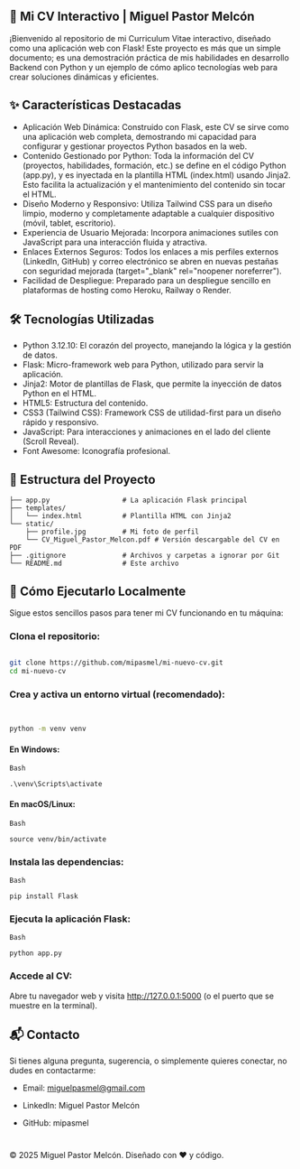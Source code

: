 
## 🚀  Mi CV Interactivo | Miguel Pastor Melcón


¡Bienvenido al repositorio de mi Curriculum Vitae interactivo, diseñado como una aplicación web con Flask! Este proyecto es más que un simple documento; es una demostración práctica de mis habilidades en desarrollo Backend con Python y un ejemplo de cómo aplico tecnologías web para crear soluciones dinámicas y eficientes.


## ✨ Características Destacadas

 - Aplicación Web Dinámica: Construido con Flask, este CV se sirve como una aplicación web completa, demostrando mi capacidad para configurar y gestionar proyectos Python basados en la web.
 - Contenido Gestionado por Python: Toda la información del CV (proyectos, habilidades, formación, etc.) se define en el código Python (app.py), y es inyectada en la plantilla HTML (index.html) usando Jinja2. Esto facilita la actualización y el mantenimiento del contenido sin tocar el HTML.
 - Diseño Moderno y Responsivo: Utiliza Tailwind CSS para un diseño limpio, moderno y completamente adaptable a cualquier dispositivo (móvil, tablet, escritorio).
 - Experiencia de Usuario Mejorada: Incorpora animaciones sutiles con JavaScript para una interacción fluida y atractiva.
 - Enlaces Externos Seguros: Todos los enlaces a mis perfiles externos (LinkedIn, GitHub) y correo electrónico se abren en nuevas pestañas con seguridad mejorada (target="_blank" rel="noopener noreferrer").
 - Facilidad de Despliegue: Preparado para un despliegue sencillo en plataformas de hosting como Heroku, Railway o Render.



## 🛠️ Tecnologías Utilizadas

  - Python 3.12.10: El corazón del proyecto, manejando la lógica y la gestión de datos.
  - Flask: Micro-framework web para Python, utilizado para servir la aplicación.
  - Jinja2: Motor de plantillas de Flask, que permite la inyección de datos Python en el HTML.
  - HTML5: Estructura del contenido.
  - CSS3 (Tailwind CSS): Framework CSS de utilidad-first para un diseño rápido y responsivo.
  - JavaScript: Para interacciones y animaciones en el lado del cliente (Scroll Reveal).
  - Font Awesome: Iconografía profesional.

## 📂 Estructura del Proyecto
```mi-nuevo-cv/
├── app.py                  # La aplicación Flask principal
├── templates/
│   └── index.html          # Plantilla HTML con Jinja2
└── static/
    ├── profile.jpg         # Mi foto de perfil
    └── CV_Miguel_Pastor_Melcon.pdf # Versión descargable del CV en PDF
├── .gitignore              # Archivos y carpetas a ignorar por Git
└── README.md               # Este archivo
```

## 🚀 Cómo Ejecutarlo Localmente

Sigue estos sencillos pasos para tener mi CV funcionando en tu máquina:

### Clona el repositorio:
```Bash

git clone https://github.com/mipasmel/mi-nuevo-cv.git
cd mi-nuevo-cv
```

### Crea y activa un entorno virtual (recomendado):
```Bash


python -m venv venv
```
#### En Windows:

```
Bash

.\venv\Scripts\activate
```

#### En macOS/Linux:

```
Bash

source venv/bin/activate
```
### Instala las dependencias:
```
Bash

pip install Flask
```

### Ejecuta la aplicación Flask:
```
Bash

python app.py
```

### Accede al CV:

Abre tu navegador web y visita http://127.0.0.1:5000 (o el puerto que se muestre en la terminal).


## 📬 Contacto

Si tienes alguna pregunta, sugerencia, o simplemente quieres conectar, no dudes en contactarme:

- Email: miguelpasmel@gmail.com

- LinkedIn: Miguel Pastor Melcón

- GitHub: mipasmel
#
© 2025 Miguel Pastor Melcón. Diseñado con ❤️ y código.
#
